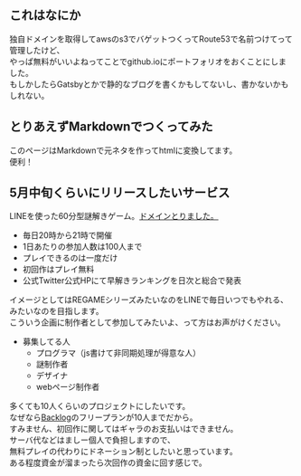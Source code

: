 ## これはなにか
独自ドメインを取得してawsのs3でバゲットつくってRoute53で名前つけてって管理したけど、  
やっぱ無料がいいよねってことでgithub.ioにポートフォリオをおくことにしました。  
もしかしたらGatsbyとかで静的なブログを書くかもしてないし、書かないかもしれない。

## とりあえずMarkdownでつくってみた
このページはMarkdownで元ネタを作ってhtmlに変換してます。  
便利！

## 5月中旬くらいにリリースしたいサービス
LINEを使った60分型謎解きゲーム。[ドメインとりました。](https://escape.from.linebot.world/)
- 毎日20時から21時で開催
- 1日あたりの参加人数は100人まで
- プレイできるのは一度だけ
- 初回作はプレイ無料
- 公式Twitter公式HPにて早解きランキングを日次と総合で発表 

イメージとしてはREGAMEシリーズみたいなのをLINEで毎日いつでもやれる、みたいなのを目指します。  
こういう企画に制作者として参加してみたいよ、って方はお声がけください。  
- 募集してる人
  - プログラマ（js書けて非同期処理が得意な人）
  - 謎制作者
  - デザイナ  
  - webページ制作者

多くても10人くらいのプロジェクトにしたいです。  
なぜなら[Backlog](https://backlog.com/ja/)のフリープランが10人までだから。  
すみません、初回作に関してはギャラのお支払いはできません。  
サーバ代などはましー個人で負担しますので、  
無料プレイの代わりにドネーション制としたいと思っています。  
ある程度資金が溜まったら次回作の資金に回す感じで。
